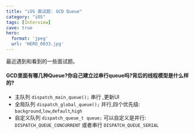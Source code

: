 ```yaml
---
title: "iOS 面试题: GCD Queue"
category: "iOS"
tags: [Interview]
cave: true
hero:
  format: 'jpeg'
  url: 'HERO_0033.jpg'
---
```

最近遇到和看到的一些面试题。

#### GCD里面有哪几种Queue?你自己建立过串行queue吗?背后的线程模型是什么样的?

* 主队列 `dispatch_main_queue();` 串行 ,更新UI
* 全局队列 `dispatch_global_queue();` 并行,四个优先级: `background`,`low`,`default`,`high`
* 自定义队列 `dispatch_queue_t queue;` 可以自定义是并行: `DISPATCH_QUEUE_CONCURRENT` 或者串行 `DISPATCH_QUEUE_SERIAL`
